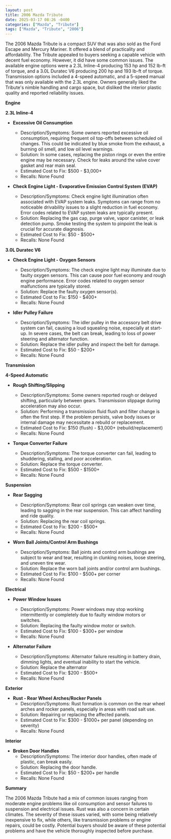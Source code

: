 ```yaml
---
layout: post
title: 2006 Mazda Tribute
date: 2025-03-17 08:26 -0400
categories: ["Mazda", "Tribute"]
tags: ["Mazda", "Tribute", "2006"]
---
```

The 2006 Mazda Tribute is a compact SUV that was also sold as the Ford Escape and Mercury Mariner. It offered a blend of practicality and affordability. The Tribute appealed to buyers seeking a capable vehicle with decent fuel economy. However, it did have some common issues. The available engine options were a 2.3L Inline-4 producing 153 hp and 152 lb-ft of torque, and a 3.0L Duratec V6 producing 200 hp and 193 lb-ft of torque. Transmission options included a 4-speed automatic, and a 5-speed manual that was only available with the 2.3L engine. Owners generally liked the Tribute's nimble handling and cargo space, but disliked the interior plastic quality and reported reliability issues.

**Engine**

**2.3L Inline-4**

*   **Excessive Oil Consumption**
    *   Description/Symptoms: Some owners reported excessive oil consumption, requiring frequent oil top-offs between scheduled oil changes. This could be indicated by blue smoke from the exhaust, a burning oil smell, and low oil level warnings.
    *   Solution: In some cases, replacing the piston rings or even the entire engine may be necessary. Check for leaks around the valve cover gasket and rear main seal.
    *   Estimated Cost to Fix: $500 - $3,000+
    *   Recalls: None Found

*   **Check Engine Light - Evaporative Emission Control System (EVAP)**
    *   Description/Symptoms: Check engine light illumination often associated with EVAP system leaks. Symptoms can range from no noticeable drivability issues to a slight reduction in fuel economy. Error codes related to EVAP system leaks are typically present.
    *   Solution: Replacing the gas cap, purge valve, vapor canister, or leak detection pump. Smoke testing the system to pinpoint the leak is crucial for accurate diagnosis.
    *   Estimated Cost to Fix: $50 - $500+
    *   Recalls: None Found

**3.0L Duratec V6**

*   **Check Engine Light - Oxygen Sensors**
    *   Description/Symptoms: The check engine light may illuminate due to faulty oxygen sensors. This can cause poor fuel economy and rough engine performance. Error codes related to oxygen sensor malfunctions are typically stored.
    *   Solution: Replace the faulty oxygen sensor(s).
    *   Estimated Cost to Fix: $150 - $400+
    *   Recalls: None Found

*   **Idler Pulley Failure**
    *   Description/Symptoms: The idler pulley in the accessory belt drive system can fail, causing a loud squealing noise, especially at start-up. In severe cases, the belt can break, leading to loss of power steering and alternator function.
    *   Solution: Replace the idler pulley and inspect the belt for damage.
    *   Estimated Cost to Fix: $50 - $200+
    *   Recalls: None Found

**Transmission**

**4-Speed Automatic**

*   **Rough Shifting/Slipping**
    *   Description/Symptoms: Some owners reported rough or delayed shifting, particularly between gears. Transmission slippage during acceleration may also occur.
    *   Solution: Performing a transmission fluid flush and filter change is often the first step. If the problem persists, valve body issues or internal damage may necessitate a rebuild or replacement.
    *   Estimated Cost to Fix: $150 (flush) - $3,000+ (rebuild/replacement)
    *   Recalls: None Found

*   **Torque Converter Failure**
    * Description/Symptoms: The torque converter can fail, leading to shuddering, stalling, and poor acceleration.
    * Solution: Replace the torque converter.
    * Estimated Cost to Fix: $500 - $1500+
    * Recalls: None Found

**Suspension**

*   **Rear Sagging**
    *   Description/Symptoms: Rear coil springs can weaken over time, leading to sagging in the rear suspension. This can affect handling and ride quality.
    *   Solution: Replacing the rear coil springs.
    *   Estimated Cost to Fix: $200 - $500+
    *   Recalls: None Found

*   **Worn Ball Joints/Control Arm Bushings**
    *   Description/Symptoms: Ball joints and control arm bushings are subject to wear and tear, resulting in clunking noises, loose steering, and uneven tire wear.
    *   Solution: Replace the worn ball joints and/or control arm bushings.
    *   Estimated Cost to Fix: $100 - $500+ per corner
    *   Recalls: None Found

**Electrical**

*   **Power Window Issues**
    *   Description/Symptoms: Power windows may stop working intermittently or completely due to faulty window motors or switches.
    *   Solution: Replacing the faulty window motor or switch.
    *   Estimated Cost to Fix: $100 - $300+ per window
    *   Recalls: None Found

*   **Alternator Failure**
    * Description/Symptoms: Alternator failure resulting in battery drain, dimming lights, and eventual inability to start the vehicle.
    * Solution: Replace the alternator
    * Estimated Cost to Fix: $200 - $500+
    * Recalls: None Found

**Exterior**

*   **Rust - Rear Wheel Arches/Rocker Panels**
    *   Description/Symptoms: Rust formation is common on the rear wheel arches and rocker panels, especially in areas with road salt use.
    *   Solution: Repairing or replacing the affected panels.
    *   Estimated Cost to Fix: $300 - $1000+ per panel (depending on severity)
    *   Recalls: None Found

**Interior**

*   **Broken Door Handles**
    *   Description/Symptoms: The interior door handles, often made of plastic, can break easily.
    *   Solution: Replacing the door handle.
    *   Estimated Cost to Fix: $50 - $200+ per handle
    *   Recalls: None Found

**Summary**

The 2006 Mazda Tribute had a mix of common issues ranging from moderate engine problems like oil consumption and sensor failures to suspension and electrical issues. Rust was also a concern in certain climates. The severity of these issues varied, with some being relatively inexpensive to fix, while others, like transmission problems or engine repairs, could be costly. Potential buyers should be aware of these potential problems and have the vehicle thoroughly inspected before purchase.

